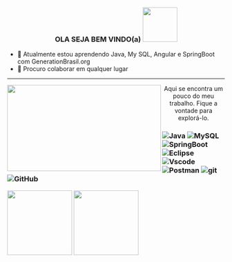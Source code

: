 
<p align="center">
  <h3 align="center">  OLA SEJA BEM VINDO(a) <img src="https://i.pinimg.com/originals/84/90/f0/8490f0cab98f44a6e905a72cb61b72aa.gif" width="80px"> </h3>
</p>


- 🌱 Atualmente estou aprendendo Java, My SQL, Angular e SpringBoot com GenerationBrasil.org
- 👯 Procuro colaborar em qualquer lugar
     

----

<img align="left" width="356" height="200" src="https://i.pinimg.com/originals/c5/9a/d2/c59ad2bd4ad2fbacd04017debc679ddb.gif">

<p align="center">
  Aqui se encontra um pouco do meu trabalho. Fique a vontade para explorá-lo.
</p>

<p align="left">
<h3 align="left"  
### Languages and Tools:

![Java](https://img.shields.io/badge/Java-green?style=for-the-badge&logo=java&logoColor=white)
![MySQL](https://img.shields.io/badge/MySQL-191970?style=for-the-badge&logo=mysql&logoColor=white)
![SpringBoot](https://img.shields.io/badge/SpringBoot-6DB33F?style=for-the-badge&logo=spring&logoColor=white)
![Eclipse](https://img.shields.io/badge/Eclipse-000?style=for-the-badge&logo=eclipse&logoColor=white)
![Vscode](https://img.shields.io/badge/VSCode-6383E8?style=for-the-badge&logo=)
![Postman](https://img.shields.io/badge/Postman-000?style=for-the-badge&logo=postman&logoColor=orange)
![git](https://img.shields.io/badge/Git-000?style=for-the-badge&logo=git&logoColor=orange)
![GitHub](https://img.shields.io/badge/GitHub-000?style=for-the-badge&logo=github&logoColor=white)
</p>
<div align="left">
<div align="left">
<img height="150em" src="https://github-readme-stats.vercel.app/api/top-langs/?username=Majoralphax&exclude_repo=KNN-Image-Classification&show_icons=true&hide_border=true&layout=compact&langs_count=8&theme=dark"/>	
<img height="150em" src="https://github-readme-stats.vercel.app/api?username=Majoralphax&show_icons=true&hide_border=true&count_private=true&include_all_commits=true&theme=dark" />
</div>
<!--
**Vcolvr/majoralphax** is a ✨ _special_ ✨ repository because its `README.md` (this file) appears on your GitHub pr



Here are some ideas to get you started:

- 🔭 I’m currently working on ...
- 🌱 I’m currently learning ...
- 👯 I’m looking to collaborate on ...
- 🤔 I’m looking for help with ...
- 💬 Ask me about ...
- 📫 How to reach me: ...
- 😄 Pronouns: ...
- ⚡ Fun fact: ...
-->
